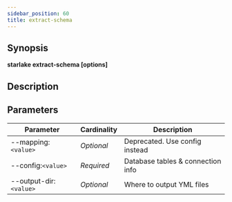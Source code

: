 ```yaml
---
sidebar_position: 60
title: extract-schema
---
```



## Synopsis

**starlake extract-schema [options]**

## Description


## Parameters

Parameter|Cardinality|Description
---|---|---
--mapping:`<value>`|*Optional*|Deprecated. Use config instead
--config:`<value>`|*Required*|Database tables & connection info
--output-dir:`<value>`|*Optional*|Where to output YML files

